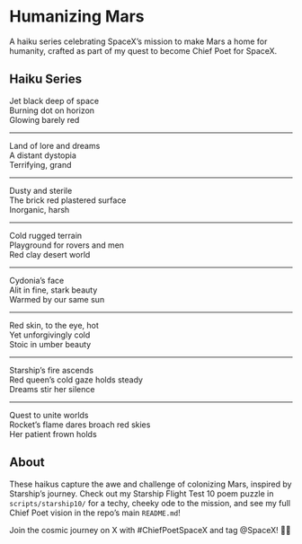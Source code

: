 # Humanizing Mars

A haiku series celebrating SpaceX’s mission to make Mars a home for humanity, crafted as part of my quest to become Chief Poet for SpaceX.

## Haiku Series

Jet black deep of space  
Burning dot on horizon  
Glowing barely red  

---

Land of lore and dreams  
A distant dystopia  
Terrifying, grand  

---

Dusty and sterile  
The brick red plastered surface  
Inorganic, harsh  

---

Cold rugged terrain  
Playground for rovers and men  
Red clay desert world  

---

Cydonia’s face  
Alit in fine, stark beauty  
Warmed by our same sun  

---

Red skin, to the eye, hot  
Yet unforgivingly cold  
Stoic in umber beauty  

---

Starship’s fire ascends  
Red queen’s cold gaze holds steady  
Dreams stir her silence  

---

Quest to unite worlds  
Rocket’s flame dares broach red skies  
Her patient frown holds  

## About
These haikus capture the awe and challenge of colonizing Mars, inspired by Starship’s journey. Check out my Starship Flight Test 10 poem puzzle in `scripts/starship10/` for a techy, cheeky ode to the mission, and see my full Chief Poet vision in the repo’s main `README.md`!

Join the cosmic journey on X with #ChiefPoetSpaceX and tag @SpaceX! 🚀😉